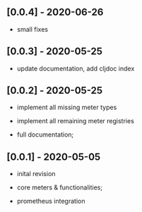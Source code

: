 ## [0.0.4] - 2020-06-26

* small fixes


## [0.0.3] - 2020-05-25

* update documentation, add cljdoc index


## [0.0.2] - 2020-05-25

* implement all missing meter types

* implement all remaining meter registries

* full documentation;


## [0.0.1] - 2020-05-05

* inital revision

* core meters & functionalities;

* prometheus integration
